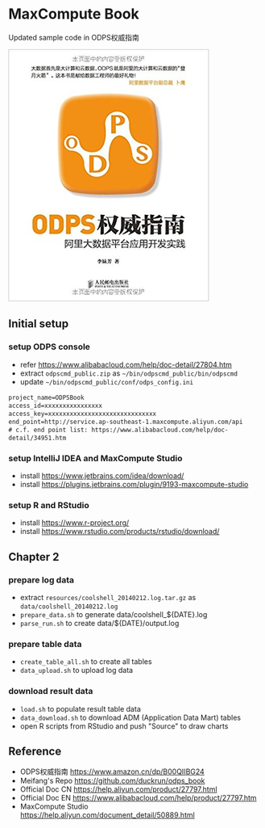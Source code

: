 

# MaxCompute Book

Updated sample code in ODPS权威指南

![ODPS Book Image](ODPS_book.jpg)


## Initial setup

### setup ODPS console

* refer https://www.alibabacloud.com/help/doc-detail/27804.htm
* extract `odpscmd_public.zip` as `~/bin/odpscmd_public/bin/odpscmd`
* update `~/bin/odpscmd_public/conf/odps_config.ini`

```
project_name=ODPSBook
access_id=xxxxxxxxxxxxxxxx
access_key=xxxxxxxxxxxxxxxxxxxxxxxxxxxxxx
end_point=http://service.ap-southeast-1.maxcompute.aliyun.com/api
# c.f. end point list: https://www.alibabacloud.com/help/doc-detail/34951.htm
```

### setup IntelliJ IDEA and MaxCompute Studio

* install https://www.jetbrains.com/idea/download/
* install https://plugins.jetbrains.com/plugin/9193-maxcompute-studio

### setup R and RStudio

* install https://www.r-project.org/
* install https://www.rstudio.com/products/rstudio/download/


## Chapter 2

### prepare log data

* extract `resources/coolshell_20140212.log.tar.gz` as `data/coolshell_20140212.log`
* `prepare_data.sh` to generate data/coolshell_${DATE}.log
* `parse_run.sh` to create data/${DATE}/output.log

### prepare table data

* `create_table_all.sh` to create all tables
* `data_upload.sh` to upload log data

### download result data

* `load.sh` to populate result table data
* `data_download.sh` to download ADM (Application Data Mart) tables
* open R scripts from RStudio and push "Source" to draw charts


## Reference

* ODPS权威指南 https://www.amazon.cn/dp/B00QIIBG24
* Meifang's Repo https://github.com/duckrun/odps_book
* Official Doc CN https://help.aliyun.com/product/27797.html
* Official Doc EN https://www.alibabacloud.com/help/product/27797.htm
* MaxCompute Studio https://help.aliyun.com/document_detail/50889.html
